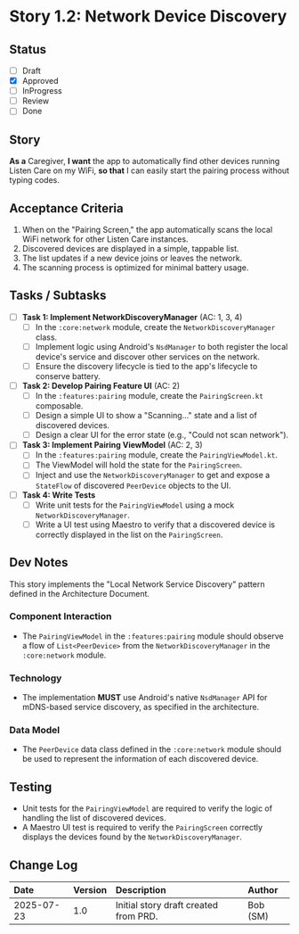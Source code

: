 # Story 1.2: Network Device Discovery

## Status

- [ ] Draft
- [x] Approved
- [ ] InProgress
- [ ] Review
- [ ] Done

## Story

**As a** Caregiver,
**I want** the app to automatically find other devices running Listen Care on my WiFi,
**so that** I can easily start the pairing process without typing codes.

## Acceptance Criteria

1.  When on the "Pairing Screen," the app automatically scans the local WiFi network for other Listen Care instances.
2.  Discovered devices are displayed in a simple, tappable list.
3.  The list updates if a new device joins or leaves the network.
4.  The scanning process is optimized for minimal battery usage.

## Tasks / Subtasks

- [ ] **Task 1: Implement NetworkDiscoveryManager** (AC: 1, 3, 4)
  - [ ] In the `:core:network` module, create the `NetworkDiscoveryManager` class.
  - [ ] Implement logic using Android's `NsdManager` to both register the local device's service and discover other services on the network.
  - [ ] Ensure the discovery lifecycle is tied to the app's lifecycle to conserve battery.
- [ ] **Task 2: Develop Pairing Feature UI** (AC: 2)
  - [ ] In the `:features:pairing` module, create the `PairingScreen.kt` composable.
  - [ ] Design a simple UI to show a "Scanning..." state and a list of discovered devices.
  - [ ] Design a clear UI for the error state (e.g., "Could not scan network").
- [ ] **Task 3: Implement Pairing ViewModel** (AC: 2, 3)
  - [ ] In the `:features:pairing` module, create the `PairingViewModel.kt`.
  - [ ] The ViewModel will hold the state for the `PairingScreen`.
  - [ ] Inject and use the `NetworkDiscoveryManager` to get and expose a `StateFlow` of discovered `PeerDevice` objects to the UI.
- [ ] **Task 4: Write Tests**
  - [ ] Write unit tests for the `PairingViewModel` using a mock `NetworkDiscoveryManager`.
  - [ ] Write a UI test using Maestro to verify that a discovered device is correctly displayed in the list on the `PairingScreen`.

## Dev Notes

This story implements the "Local Network Service Discovery" pattern defined in the Architecture Document.

### Component Interaction

- The `PairingViewModel` in the `:features:pairing` module should observe a flow of `List<PeerDevice>` from the `NetworkDiscoveryManager` in the `:core:network` module.

### Technology

- The implementation **MUST** use Android's native `NsdManager` API for mDNS-based service discovery, as specified in the architecture.

### Data Model

- The `PeerDevice` data class defined in the `:core:network` module should be used to represent the information of each discovered device.

## Testing

- Unit tests for the `PairingViewModel` are required to verify the logic of handling the list of discovered devices.
- A Maestro UI test is required to verify the `PairingScreen` correctly displays the devices found by the `NetworkDiscoveryManager`.

## Change Log

| Date       | Version | Description                           | Author   |
| :--------- | :------ | :------------------------------------ | :------- |
| 2025-07-23 | 1.0     | Initial story draft created from PRD. | Bob (SM) |
